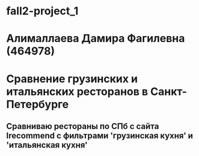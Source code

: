 # fall2-project_1
# Алималлаева Дамира Фагилевна (464978)
# Сравнение грузинских и итальянских ресторанов в Санкт-Петербурге
## Сравниваю рестораны по СПб с сайта Irecommend с фильтрами 'грузинская кухня' и 'итальянская кухня'
